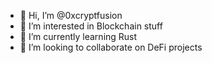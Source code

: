 - 👋 Hi, I’m @0xcryptfusion
- 👀 I’m interested in Blockchain stuff
- 🌱 I’m currently learning Rust
- 💞️ I’m looking to collaborate on DeFi projects

<!---
0xcryptfusion/0xcryptfusion is a ✨ special ✨ repository because its `README.md` (this file) appears on your GitHub profile.
You can click the Preview link to take a look at your changes.
--->
